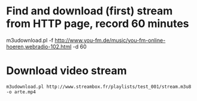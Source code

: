 # Find and download (first) stream from HTTP page, record 60 minutes

  m3udownload.pl -f http://www.you-fm.de/music/you-fm-online-hoeren,webradio-102.html -d 60

# Download video stream

    m3udownload.pl http://www.streambox.fr/playlists/test_001/stream.m3u8 -o arte.mp4
